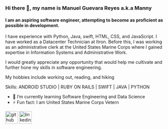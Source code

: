 ### Hi there 👋, my name is Manuel Guevara Reyes a.k.a Manny
#### I am an aspiring software engineer, attempting to become as proficient as possible in development.  
I have experience with Python, Java, swift, HTML, CSS, and JavaScript. I have worked as a Datacenter Technician at Itron. Before this, I was working as an administrative clerk at the United States Marine Corps where I gained expertise in Information Systems and Administrative Work.

I would greatly appreciate any opportunity that would help me cultivate and further hone my skills in software engineering.

My hobbies include working out, reading, and hiking

Skills: ANDROID STUDIO | RUBY ON RAILS | SWIFT | JAVA | PYTHON 

- 🌱 I’m currently learning Software Engineering and Data Science 
- ⚡ Fun fact: I am United States Marine Corps Vetern 


[<img src='https://cdn.jsdelivr.net/npm/simple-icons@3.0.1/icons/github.svg' alt='github' height='40'>](https://github.com/Mr-GR)  [<img src='https://cdn.jsdelivr.net/npm/simple-icons@3.0.1/icons/linkedin.svg' alt='linkedin' height='40'>](https://www.linkedin.com/in/https://www.linkedin.com/in/manuel-guevara-reyes-652bb317b//)  

